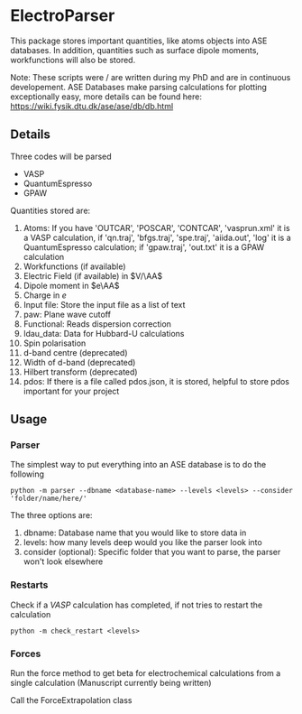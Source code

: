 ElectroParser
============

This package stores important quantities, like atoms objects into ASE databases. In addition, quantities such as surface dipole moments, workfunctions will also be stored. 

Note: These scripts were / are written during my PhD and are in continuous developement. ASE Databases make parsing calculations for plotting exceptionally easy, more details can be found here: https://wiki.fysik.dtu.dk/ase/ase/db/db.html

## Details

Three codes will be parsed 
* VASP
* QuantumEspresso
* GPAW

Quantities stored are:
1. Atoms: If you have 'OUTCAR', 'POSCAR', 'CONTCAR', 'vasprun.xml' it is a VASP calculation, if 'qn.traj', 'bfgs.traj', 'spe.traj', 'aiida.out', 'log' it is a QuantumEspresso calculation; if 'gpaw.traj', 'out.txt' it is a GPAW calculation
2. Workfunctions (if available)
3. Electric Field (if available) in $V/\AA$
4. Dipole moment in $e\AA$
5. Charge in $e$
6. Input file: Store the input file as a list of text 
7. paw: Plane wave cutoff 
8. Functional: Reads dispersion correction
9. ldau_data: Data for Hubbard-U calculations
10. Spin polarisation
11. d-band centre (deprecated)
12. Width of d-band (deprecated)
13. Hilbert transform (deprecated)
14. pdos: If there is a file called pdos.json, it is stored, helpful to store pdos important for your project


##  Usage

### Parser

The simplest way to put everything into an ASE database is to do the following
```
python -m parser --dbname <database-name> --levels <levels> --consider 'folder/name/here/'
```
The three options are:
1. dbname: Database name that you would like to store data in
2. levels: how many levels deep would you like the parser look into
3. consider (optional): Specific folder that you want to parse, the parser won't look elsewhere

### Restarts

Check if a *VASP* calculation has completed, if not tries to restart the calculation 

```
python -m check_restart <levels>
```

### Forces

Run the force method to get beta for electrochemical calculations from a single calculation
(Manuscript currently being written)

Call the ForceExtrapolation class
